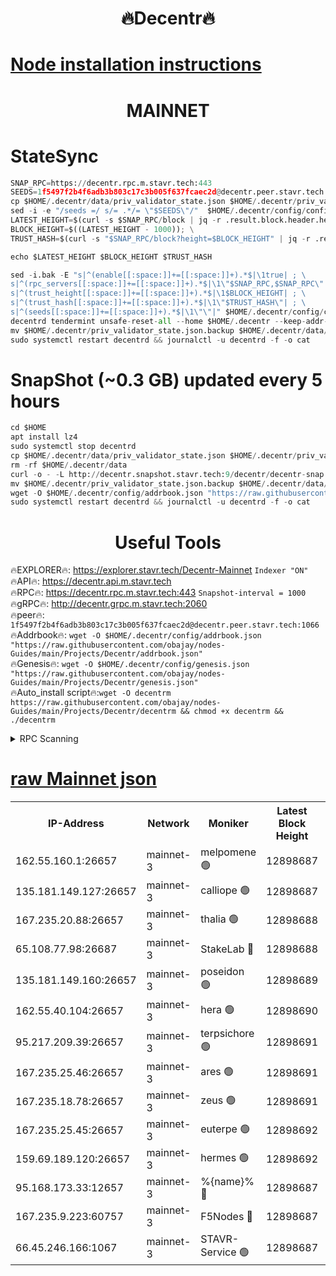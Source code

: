 <h1 align="center"> 🔥Decentr🔥</h1>

[Node installation instructions](https://github.com/obajay/nodes-Guides/tree/main/Projects/Decentr)
=
<h1 align="center"> MAINNET</h1>

# StateSync
```python
SNAP_RPC=https://decentr.rpc.m.stavr.tech:443
SEEDS=1f5497f2b4f6adb3b803c17c3b005f637fcaec2d@decentr.peer.stavr.tech:1066
cp $HOME/.decentr/data/priv_validator_state.json $HOME/.decentr/priv_validator_state.json.backup
sed -i -e "/seeds =/ s/= .*/= \"$SEEDS\"/"  $HOME/.decentr/config/config.toml
LATEST_HEIGHT=$(curl -s $SNAP_RPC/block | jq -r .result.block.header.height); \
BLOCK_HEIGHT=$((LATEST_HEIGHT - 1000)); \
TRUST_HASH=$(curl -s "$SNAP_RPC/block?height=$BLOCK_HEIGHT" | jq -r .result.block_id.hash)

echo $LATEST_HEIGHT $BLOCK_HEIGHT $TRUST_HASH

sed -i.bak -E "s|^(enable[[:space:]]+=[[:space:]]+).*$|\1true| ; \
s|^(rpc_servers[[:space:]]+=[[:space:]]+).*$|\1\"$SNAP_RPC,$SNAP_RPC\"| ; \
s|^(trust_height[[:space:]]+=[[:space:]]+).*$|\1$BLOCK_HEIGHT| ; \
s|^(trust_hash[[:space:]]+=[[:space:]]+).*$|\1\"$TRUST_HASH\"| ; \
s|^(seeds[[:space:]]+=[[:space:]]+).*$|\1\"\"|" $HOME/.decentr/config/config.toml
decentrd tendermint unsafe-reset-all --home $HOME/.decentr --keep-addr-book
mv $HOME/.decentr/priv_validator_state.json.backup $HOME/.decentr/data/priv_validator_state.json
sudo systemctl restart decentrd && journalctl -u decentrd -f -o cat
```
# SnapShot (~0.3 GB) updated every 5 hours
```python
cd $HOME
apt install lz4
sudo systemctl stop decentrd
cp $HOME/.decentr/data/priv_validator_state.json $HOME/.decentr/priv_validator_state.json.backup
rm -rf $HOME/.decentr/data
curl -o - -L http://decentr.snapshot.stavr.tech:9/decentr/decentr-snap.tar.lz4 | lz4 -c -d - | tar -x -C $HOME/.decentr --strip-components 2
mv $HOME/.decentr/priv_validator_state.json.backup $HOME/.decentr/data/priv_validator_state.json
wget -O $HOME/.decentr/config/addrbook.json "https://raw.githubusercontent.com/obajay/nodes-Guides/main/Projects/Decentr/addrbook.json"
sudo systemctl restart decentrd && journalctl -u decentrd -f -o cat
```

 <h1 align="center"> Useful Tools</h1>

🔥EXPLORER🔥:     https://explorer.stavr.tech/Decentr-Mainnet        `Indexer "ON"` \
🔥API🔥:          https://decentr.api.m.stavr.tech \
🔥RPC🔥:          https://decentr.rpc.m.stavr.tech:443              `Snapshot-interval = 1000` \
🔥gRPC🔥:         http://decentr.grpc.m.stavr.tech:2060 \
🔥peer🔥:         `1f5497f2b4f6adb3b803c17c3b005f637fcaec2d@decentr.peer.stavr.tech:1066` \
🔥Addrbook🔥:  `wget -O $HOME/.decentr/config/addrbook.json "https://raw.githubusercontent.com/obajay/nodes-Guides/main/Projects/Decentr/addrbook.json"` \
🔥Genesis🔥:  `wget -O $HOME/.decentr/config/genesis.json "https://raw.githubusercontent.com/obajay/nodes-Guides/main/Projects/Decentr/genesis.json"` \
🔥Auto_install script🔥:`wget -O decentrm https://raw.githubusercontent.com/obajay/nodes-Guides/main/Projects/Decentr/decentrm && chmod +x decentrm && ./decentrm`

<details>
<summary>RPC Scanning</summary>

<h2 align="center"> We scan nodes in real time every 4 hours. And we provide the final result of RPC endpoints.
We cannot influence the operation of these nodes in any way. </h2>


```python
If Voting Power is higher than 0 --> then the Node is a validator of the network and may be subject to attack and be a potential threat to the chain.
```
```python
We marked such validators with a red symbol
```

</details>

[raw Mainnet json](https://rpc-check.decentrm.stavr.tech/decentrm/rpc-decentrm-result.json)
=



<table><tr><th>IP-Address</th><th>Network</th><th>Moniker</th><th>Latest Block Height</th><th>Earliest Block Height</th><th>Catching Up</th><th>Tx Index</th><th>Voting Power</th><th>Scan Time</th></tr><tr><td>162.55.160.1:26657</td><td>mainnet-3</td><td>melpomene 🟢</td><td>12898687</td><td>1688950</td><td>False</td><td>on</td><td>0</td><td>2024-02-15T09:25:35.322192748UTC</td></tr><tr><td>135.181.149.127:26657</td><td>mainnet-3</td><td>calliope 🟢</td><td>12898687</td><td>1688950</td><td>False</td><td>on</td><td>0</td><td>2024-02-15T09:25:37.847742425UTC</td></tr><tr><td>167.235.20.88:26657</td><td>mainnet-3</td><td>thalia 🟢</td><td>12898688</td><td>1688950</td><td>False</td><td>on</td><td>0</td><td>2024-02-15T09:25:43.656672888UTC</td></tr><tr><td>65.108.77.98:26687</td><td>mainnet-3</td><td>StakeLab 🔴</td><td>12898688</td><td>1688950</td><td>False</td><td>on</td><td>5445102</td><td>2024-02-15T09:25:44.076145295UTC</td></tr><tr><td>135.181.149.160:26657</td><td>mainnet-3</td><td>poseidon 🟢</td><td>12898689</td><td>1688950</td><td>False</td><td>on</td><td>0</td><td>2024-02-15T09:25:48.921561515UTC</td></tr><tr><td>162.55.40.104:26657</td><td>mainnet-3</td><td>hera 🟢</td><td>12898690</td><td>1688950</td><td>False</td><td>on</td><td>0</td><td>2024-02-15T09:25:51.357369702UTC</td></tr><tr><td>95.217.209.39:26657</td><td>mainnet-3</td><td>terpsichore 🟢</td><td>12898691</td><td>1688950</td><td>False</td><td>on</td><td>0</td><td>2024-02-15T09:25:57.935285815UTC</td></tr><tr><td>167.235.25.46:26657</td><td>mainnet-3</td><td>ares 🟢</td><td>12898691</td><td>1688950</td><td>False</td><td>on</td><td>0</td><td>2024-02-15T09:26:00.218892609UTC</td></tr><tr><td>167.235.18.78:26657</td><td>mainnet-3</td><td>zeus 🟢</td><td>12898691</td><td>1688950</td><td>False</td><td>on</td><td>0</td><td>2024-02-15T09:26:02.582024071UTC</td></tr><tr><td>167.235.25.45:26657</td><td>mainnet-3</td><td>euterpe 🟢</td><td>12898692</td><td>1688950</td><td>False</td><td>on</td><td>0</td><td>2024-02-15T09:26:05.022946656UTC</td></tr><tr><td>159.69.189.120:26657</td><td>mainnet-3</td><td>hermes 🟢</td><td>12898692</td><td>1688950</td><td>False</td><td>on</td><td>0</td><td>2024-02-15T09:26:07.288072535UTC</td></tr><tr><td>95.168.173.33:12657</td><td>mainnet-3</td><td>%{name}% 🔴</td><td>12898687</td><td>8964001</td><td>False</td><td>on</td><td>4263833</td><td>2024-02-15T09:25:38.977256218UTC</td></tr><tr><td>167.235.9.223:60757</td><td>mainnet-3</td><td>F5Nodes 🔴</td><td>12898687</td><td>12380001</td><td>False</td><td>off</td><td>562</td><td>2024-02-15T09:25:39.215227023UTC</td></tr><tr><td>66.45.246.166:1067</td><td>mainnet-3</td><td>STAVR-Service 🟢</td><td>12898687</td><td>12897001</td><td>False</td><td>on</td><td>0</td><td>2024-02-15T09:25:38.483190702UTC</td></tr></table>
